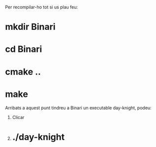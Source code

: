 Per recompilar-ho tot si us plau feu:

# mkdir Binari
# cd Binari
# cmake ..
# make

Arribats a aquest punt tindreu a Binari un executable day-knight, podeu:

1. Clicar
2. # ./day-knight
